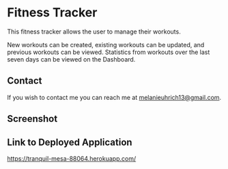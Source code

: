 # Fitness Tracker

This fitness tracker allows the user to manage their workouts.

New workouts can be created, existing workouts can be updated, and previous workouts can be viewed. Statistics from workouts over the last seven days can be viewed on the Dashboard. 

## Contact 

If you wish to contact me you can reach me at melanieuhrich13@gmail.com. 

## Screenshot 

## Link to Deployed Application

https://tranquil-mesa-88064.herokuapp.com/